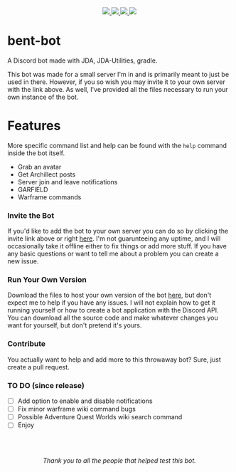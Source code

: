 <div align="center">
  <a href="https://discordapp.com/api/oauth2/authorize?client_id=610130002628837386&permissions=18496&scope=bot">
   <img src="https://img.shields.io/badge/discord-invite-738adb?logo=Discord">
  </a>


  <a href="https://github.com/Stronous/bent-bot/releases/latest">
   <img src="https://img.shields.io/github/v/release/stronous/bent-bot">
  </a>
 

  <a href="https://github.com/Stronous/bent-bot/blob/master/LICENSE">
   <img src="https://img.shields.io/github/license/stronous/bent-bot?logo=Apache">
  </a>


 <a href="https://www.oracle.com/technetwork/java/index.html">
    <img src="https://img.shields.io/badge/made%20with-java-ED8B00?logo=Java">
  </a> 
</div>

[invite]:https://discordapp.com/api/oauth2/authorize?client_id=610130002628837386&permissions=18496&scope=bot
[download]:https://github.com/Stronous/bent-bot/releases/latest

# bent-bot
 A Discord bot made with JDA, JDA-Utilities, gradle.
 
 This bot was made for a small server I'm in and is primarily meant to just be used in there. However, if you so wish you may invite it to your own server with the link above. As well, I've provided all the files necessary to run your own instance of the bot.
 
# Features
  More specific command list and help can be found with the ``help`` command inside the bot itself.
  * Grab an avatar
  * Get Archillect posts
  * Server join and leave notifications
  * GARFIELD
  * Warframe commands
 
### Invite the Bot
  If you'd like to add the bot to your own server you can do so by clicking the invite link above or right [here][invite]. I'm not guarunteeing any uptime, and I will occasionally take it offline either to fix things or add more stuff. If you have any basic questions or want to tell me about a problem you can create a new issue.

### Run Your Own Version
  Download the files to host your own version of the bot [here][download], but don't expect me to help if you have any issues. I will not explain how to get it running yourself or how to create a bot application with the Discord API. You can download all the source code and make whatever changes you want for yourself, but don't pretend it's yours. 

### Contribute
  You actually want to help and add more to this throwaway bot? Sure, just create a pull request.
  
  
### TO DO (since release)
- [ ] Add option to enable and disable notifications
- [ ] Fix minor warframe wiki command bugs
- [ ] Possible Adventure Quest Worlds wiki search command
- [ ] Enjoy

<br>
<br>
<p align="center"><i>Thank you to all the people that helped test this bot.</i></p>
